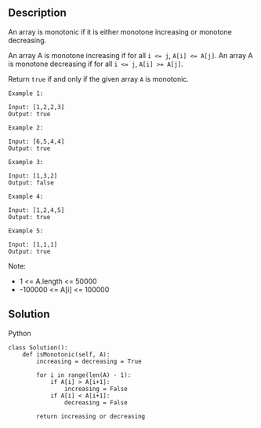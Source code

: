 ## Description
An array is monotonic if it is either monotone increasing or monotone decreasing.

An array A is monotone increasing if for all ```i <= j```, ```A[i] <= A[j]```.  An array A is monotone decreasing if for all ```i <= j```, ```A[i] >= A[j]```.

Return ```true``` if and only if the given array ```A``` is monotonic.
```
Example 1:

Input: [1,2,2,3]
Output: true
```
```
Example 2:

Input: [6,5,4,4]
Output: true
```
```
Example 3:

Input: [1,3,2]
Output: false
```
```
Example 4:

Input: [1,2,4,5]
Output: true
```
```
Example 5:

Input: [1,1,1]
Output: true
 ```
Note:
<ul>
<li>1 <= A.length <= 50000</li>
<li>-100000 <= A[i] <= 100000</li>
</ul>

## Solution
Python 
```
class Solution():
    def isMonotonic(self, A):
        increasing = decreasing = True

        for i in range(len(A) - 1):
            if A[i] > A[i+1]:
                increasing = False
            if A[i] < A[i+1]:
                decreasing = False

        return increasing or decreasing
```
